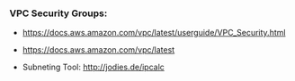 ### VPC Security Groups:

- https://docs.aws.amazon.com/vpc/latest/userguide/VPC_Security.html
- https://docs.aws.amazon.com/vpc/latest

- Subneting Tool: http://jodies.de/ipcalc
